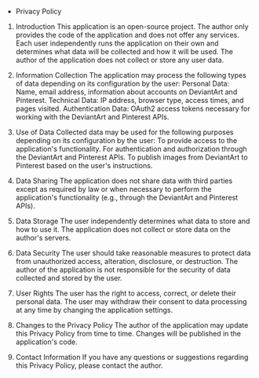 * Privacy Policy

1. Introduction
This application is an open-source project. The author only provides the code of the application and does not offer any services. Each user independently runs the application on their own and determines what data will be collected and how it will be used. The author of the application does not collect or store any user data.

2. Information Collection
The application may process the following types of data depending on its configuration by the user:
Personal Data: Name, email address, information about accounts on DeviantArt and Pinterest.
Technical Data: IP address, browser type, access times, and pages visited.
Authentication Data: OAuth2 access tokens necessary for working with the DeviantArt and Pinterest APIs.

3. Use of Data
Collected data may be used for the following purposes depending on its configuration by the user:
To provide access to the application's functionality.
For authentication and authorization through the DeviantArt and Pinterest APIs.
To publish images from DeviantArt to Pinterest based on the user's instructions.

4. Data Sharing
The application does not share data with third parties except as required by law or when necessary to perform the application's functionality (e.g., through the DeviantArt and Pinterest APIs).

5. Data Storage
The user independently determines what data to store and how to use it. The application does not collect or store data on the author's servers.

6. Data Security
The user should take reasonable measures to protect data from unauthorized access, alteration, disclosure, or destruction. The author of the application is not responsible for the security of data collected and stored by the user.

7. User Rights
The user has the right to access, correct, or delete their personal data. The user may withdraw their consent to data processing at any time by changing the application settings.

8. Changes to the Privacy Policy
The author of the application may update this Privacy Policy from time to time. Changes will be published in the application's code.

9. Contact Information
If you have any questions or suggestions regarding this Privacy Policy, please contact the author.